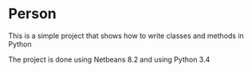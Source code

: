 # Person

This is a simple project that shows how to write classes and methods in Python 

The project is done using Netbeans 8.2 and using Python 3.4
